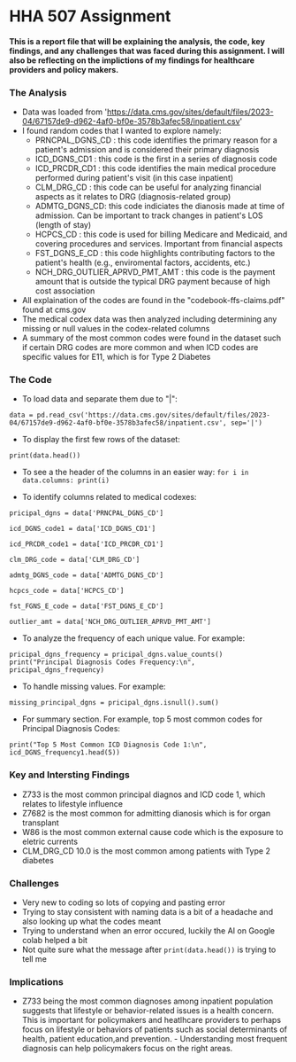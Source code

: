 # HHA 507 Assignment
#### This is a report file that will be explaining the analysis, the code, key findings, and any challenges that was faced during this assignment. I will also be reflecting on the implictions of my findings for healthcare providers and policy makers.

### The Analysis
  - Data was loaded from 'https://data.cms.gov/sites/default/files/2023-04/67157de9-d962-4af0-bf0e-3578b3afec58/inpatient.csv'
  - I found random codes that I wanted to explore namely:
      - PRNCPAL_DGNS_CD : this code identifies the primary reason for a patient's admission and is considered their primary diagnosis
      - ICD_DGNS_CD1 : this code is the first in a series of diagnosis code
      - ICD_PRCDR_CD1 : this code identifies the main medical procedure performed during patient's visit (in this case inpatient)
      - CLM_DRG_CD : this code can be useful for analyzing financial aspects as it relates to DRG (diagnosis-related group)
      - ADMTG_DGNS_CD: this code indiciates the dianosis made at time of admission. Can be important to track changes in patient's LOS (length of stay)
      - HCPCS_CD : this code is used for billing Medicare and Medicaid, and covering procedures and services. Important from financial aspects
      - FST_DGNS_E_CD : this code hiighlights contributing factors to the patient's health (e.g., enviromental factors, accidents, etc.)
      - NCH_DRG_OUTLIER_APRVD_PMT_AMT : this code is the payment amount that is outside the typical DRG payment because of high cost association
  -  All explaination of the codes are found in the "codebook-ffs-claims.pdf" found at cms.gov
  -  The medical codex data was then analyzed including determining any missing or null values in the codex-related columns
  -  A summary of the most common codes were found in the dataset such if certain DRG codes are more common and when ICD codes are specific values for E11, which is for Type 2 Diabetes

### The Code
  - To load data and separate them due to "|":

 ` data = pd.read_csv('https://data.cms.gov/sites/default/files/2023-04/67157de9-d962-4af0-bf0e-3578b3afec58/inpatient.csv', sep='|') `

  - To display the first few rows of the dataset:

  `print(data.head()) `

  - To see a the header of the columns in an easier way:
    ` for i in data.columns:
      print(i) `
    
  -  To identify columns related to medical codexes:
 
`pricipal_dgns = data['PRNCPAL_DGNS_CD']`

 `icd_DGNS_code1 = data['ICD_DGNS_CD1'] `

`icd_PRCDR_code1 = data['ICD_PRCDR_CD1'] `

`clm_DRG_code = data['CLM_DRG_CD'] `

`admtg_DGNS_code = data['ADMTG_DGNS_CD'] `

`hcpcs_code = data['HCPCS_CD'] `

`fst_FGNS_E_code = data['FST_DGNS_E_CD'] `

`outlier_amt = data['NCH_DRG_OUTLIER_APRVD_PMT_AMT'] `
    
  -  To analyze the frequency of each unique value. For example:

`pricipal_dgns_frequency = pricipal_dgns.value_counts()
print("Principal Diagnosis Codes Frequency:\n", pricipal_dgns_frequency) `

  -  To handle missing values. For example:

`missing_principal_dgns = pricipal_dgns.isnull().sum() `

  -  For summary section. For example, top 5 most common codes for Principal Diagnosis Codes:

` print("Top 5 Most Common ICD Diagnosis Code 1:\n", icd_DGNS_frequency1.head(5)) `


### Key and Intersting Findings

  - Z733 is the most common principal diagnos and ICD code 1, which relates to lifestyle influence
  - Z7682 is the most common for admitting dianosis which is for organ transplant
  - W86 is the most common external cause code which is the exposure to eletric currents
  - CLM_DRG_CD 10.0 is the most common among patients with Type 2 diabetes


### Challenges 

  - Very new to coding so lots of copying and pasting error
  - Trying to stay consistent with naming data is a bit of a headache and also looking up what the codes meant
  - Trying to understand when an error occured, luckily the AI on Google colab helped a bit
  - Not quite sure what the message after `print(data.head())` is trying to tell me

### Implications
  -  Z733 being the most common diagnoses among inpatient population suggests that lifestyle or behavior-related issues is a health concern. This is important for policymakers and heatlhcare providers to perhaps focus on lifestyle or behaviors of patients such as social determinants of health, patient education,and prevention.
    - Understanding most frequent diagnosis can help policymakers focus on the right areas.









